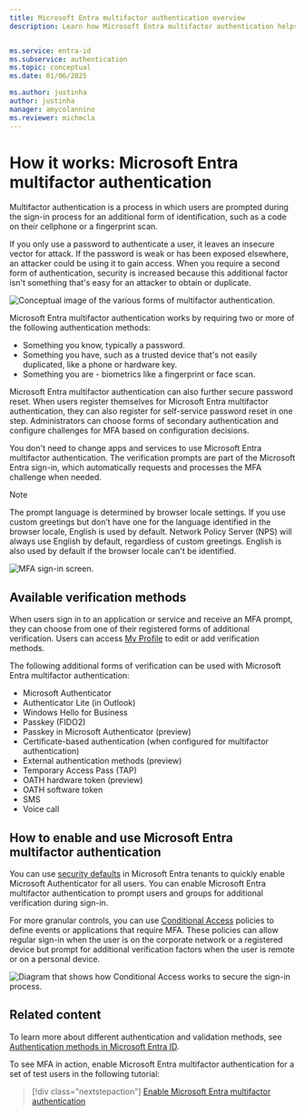 ```yaml
---
title: Microsoft Entra multifactor authentication overview
description: Learn how Microsoft Entra multifactor authentication helps safeguard access to data and applications while meeting user demand for a simple sign-in process.


ms.service: entra-id
ms.subservice: authentication
ms.topic: conceptual
ms.date: 01/06/2025

ms.author: justinha
author: justinha
manager: amycolannino
ms.reviewer: michmcla
---
```

# How it works: Microsoft Entra multifactor authentication

Multifactor authentication is a process in which users are prompted during the sign-in process for an additional form of identification, such as a code on their cellphone or  a fingerprint scan.

If you only use a password to authenticate a user, it leaves an insecure vector for attack. If the password is weak or has been exposed elsewhere, an attacker could be using it to gain access. When you require a second form of authentication, security is increased because this additional factor isn't something that's easy for an attacker to obtain or duplicate.

![Conceptual image of the various forms of multifactor authentication.](./media/concept-mfa-howitworks/methods.png)

Microsoft Entra multifactor authentication works by requiring two or more of the following authentication methods:

* Something you know, typically a password.
* Something you have, such as a trusted device that's not easily duplicated, like a phone or hardware key.
* Something you are - biometrics like a fingerprint or face scan.

Microsoft Entra multifactor authentication can also further secure password reset. When users register themselves for Microsoft Entra multifactor authentication, they can also register for self-service password reset in one step. Administrators can choose forms of secondary authentication and configure challenges for MFA based on configuration decisions. 

You don't need to change apps and services to use Microsoft Entra multifactor authentication. The verification prompts are part of the Microsoft Entra sign-in, which automatically requests and processes the MFA challenge when needed. 

>[!NOTE]
>The prompt language is determined by browser locale settings. If you use custom greetings but don’t have one for the language identified in the browser locale, English is used by default. Network Policy Server (NPS) will always use English by default, regardless of custom greetings. English is also used by default if the browser locale can't be identified. 

![MFA sign-in screen.](media/concept-mfa-howitworks/sign-in-screen.png)

## Available verification methods

When users sign in to an application or service and receive an MFA prompt, they can choose from one of their registered forms of additional verification. Users can access [My Profile](https://myprofile.microsoft.com) to edit or add verification methods.

The following additional forms of verification can be used with Microsoft Entra multifactor authentication:

* Microsoft Authenticator 
* Authenticator Lite (in Outlook)
* Windows Hello for Business
* Passkey (FIDO2) 
* Passkey in Microsoft Authenticator (preview)
* Certificate-based authentication (when configured for multifactor authentication)
* External authentication methods (preview)
* Temporary Access Pass (TAP)
* OATH hardware token (preview)
* OATH software token
* SMS
* Voice call

<a name='how-to-enable-and-use-azure-ad-multi-factor-authentication'></a>

## How to enable and use Microsoft Entra multifactor authentication

You can use [security defaults](~/fundamentals/security-defaults.md) in Microsoft Entra tenants to quickly enable Microsoft Authenticator for all users. You can enable Microsoft Entra multifactor authentication to prompt users and groups for additional verification during sign-in. 

For more granular controls, you can use [Conditional Access](~/identity/conditional-access/overview.md) policies to define events or applications that require MFA. These policies can allow regular sign-in when the user is on the corporate network or a registered device but prompt for additional verification factors when the user is remote or on a personal device.

![Diagram that shows how Conditional Access works to secure the sign-in process.](media/tutorial-enable-azure-mfa/conditional-access-overview.png)

## Related content

To learn more about different authentication and validation methods, see [Authentication methods in Microsoft Entra ID](concept-authentication-methods.md).

To see MFA in action, enable Microsoft Entra multifactor authentication for a set of test users in the following tutorial:

> [!div class="nextstepaction"]
> [Enable Microsoft Entra multifactor authentication](./tutorial-enable-azure-mfa.md)

